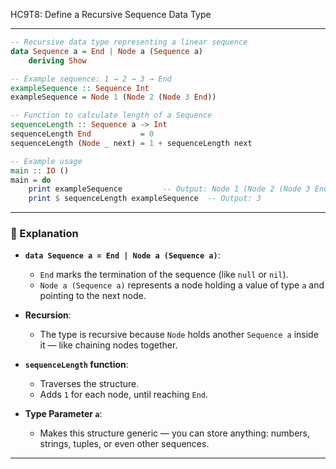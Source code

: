 HC9T8: Define a Recursive Sequence Data Type

---



```haskell
-- Recursive data type representing a linear sequence
data Sequence a = End | Node a (Sequence a)
    deriving Show

-- Example sequence: 1 → 2 → 3 → End
exampleSequence :: Sequence Int
exampleSequence = Node 1 (Node 2 (Node 3 End))

-- Function to calculate length of a Sequence
sequenceLength :: Sequence a -> Int
sequenceLength End           = 0
sequenceLength (Node _ next) = 1 + sequenceLength next

-- Example usage
main :: IO ()
main = do
    print exampleSequence         -- Output: Node 1 (Node 2 (Node 3 End))
    print $ sequenceLength exampleSequence  -- Output: 3
```

---

### 🧠 Explanation

- **`data Sequence a = End | Node a (Sequence a)`**:
  - `End` marks the termination of the sequence (like `null` or `nil`).
  - `Node a (Sequence a)` represents a node holding a value of type `a` and pointing to the next node.

- **Recursion**:
  - The type is recursive because `Node` holds another `Sequence a` inside it — like chaining nodes together.

- **`sequenceLength` function**:
  - Traverses the structure.
  - Adds `1` for each node, until reaching `End`.

- **Type Parameter `a`**:
  - Makes this structure generic — you can store anything: numbers, strings, tuples, or even other sequences.

---

